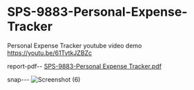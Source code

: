 
# SPS-9883-Personal-Expense-Tracker
Personal Expense Tracker
youtube video demo
https://youtu.be/61TvtkJZBZc

report-pdf--
[SPS-9883-Personal Expense Tracker.pdf](https://github.com/smartinternz02/SPS-9883-Personal-Expense-Tracker/files/6541381/SPS-9883-Personal.Expense.Tracker.pdf)



snap---
![Screenshot (6)](https://user-images.githubusercontent.com/74354902/119551494-55bc4a00-bdb7-11eb-933a-f85b4936ce58.png)

